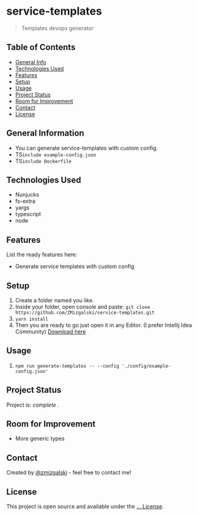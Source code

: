 # service-templates
> Templates devops generator

## Table of Contents
* [General Info](#general-information)
* [Technologies Used](#technologies-used)
* [Features](#features)
* [Setup](#setup)
* [Usage](#usage)
* [Project Status](#project-status)
* [Room for Improvement](#room-for-improvement)
* [Contact](#contact)
* [License](#license)

## General Information
- You can generate service-templates with custom config.
- TS`` include example-config.json ``
- TS`` include Dockerfile ``

## Technologies Used
- Nunjucks
- fs-extra
- yargs
- typescript
- node

## Features
List the ready features here:
- Generate service templates with custom config

## Setup
1. Create a folder named you like.
2. Inside your folder, open console and paste: `git clone https://github.com/ZMizgalski/service-templates.git`
3. `yarn install`
4. Then you are ready to go just open it in any Editor. (I prefer Intellij Idea Community) [Download here](https://www.jetbrains.com/idea/download/#section=windows)

## Usage
1. `npm run generate-templates -- --config './config/example-config.json'`

## Project Status
Project is:  _complete_ .

## Room for Improvement
- More generic types

## Contact
Created by [@zmizgalski](https://zmizgalski.github.io/) - feel free to contact me!

## License
This project is open source and available under the [... License](https://github.com/ZMizgalski/service-templates/blob/main/LICENSE).

